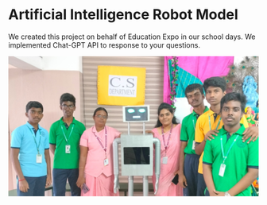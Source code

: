 # Artificial Intelligence Robot Model
We created this project on behalf of Education Expo in our school days. We implemented Chat-GPT API to response to your questions.

![creator.jpg](https://github.com/Saran-K-07/Artificial-Intelligence-Robot-Model/blob/main/creator.jpg)
